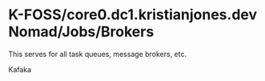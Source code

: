 # K-FOSS/core0.dc1.kristianjones.dev Nomad/Jobs/Brokers

This serves for all task queues, message brokers, etc.

Kafaka